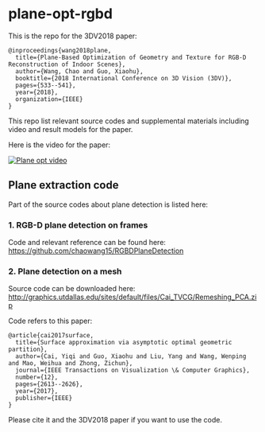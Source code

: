 # plane-opt-rgbd
This is the repo for the 3DV2018 paper:
```
@inproceedings{wang2018plane,
  title={Plane-Based Optimization of Geometry and Texture for RGB-D Reconstruction of Indoor Scenes},
  author={Wang, Chao and Guo, Xiaohu},
  booktitle={2018 International Conference on 3D Vision (3DV)},
  pages={533--541},
  year={2018},
  organization={IEEE}
}
```
This repo list relevant source codes and supplemental materials including video and result models for the paper.

Here is the video for the paper:

[![Plane opt video](https://img.youtube.com/vi/57GFQcebceY/0.jpg)](https://www.youtube.com/watch?v=57GFQcebceY)

## Plane extraction code

Part of the source codes about plane detection is listed here:

### 1. RGB-D plane detection on frames

Code and relevant reference can be found here: https://github.com/chaowang15/RGBDPlaneDetection 

### 2. Plane detection on a mesh

Source code can be downloaded here: http://graphics.utdallas.edu/sites/default/files/Cai_TVCG/Remeshing_PCA.zip

Code refers to this paper:
```
@article{cai2017surface,
  title={Surface approximation via asymptotic optimal geometric partition},
  author={Cai, Yiqi and Guo, Xiaohu and Liu, Yang and Wang, Wenping and Mao, Weihua and Zhong, Zichun},
  journal={IEEE Transactions on Visualization \& Computer Graphics},
  number={12},
  pages={2613--2626},
  year={2017},
  publisher={IEEE}
}
```

Please cite it and the 3DV2018 paper if you want to use the code.
